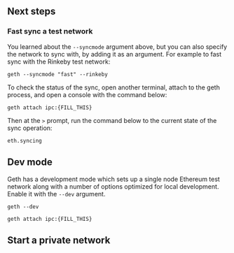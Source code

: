 <!-- TODO: Read more -->

## Next steps

<!-- I like the idea of having a Getting started section. You may want to describe a few ways to get your feet wet with Geth (fast sync with a test net, dev mode, start a private network). -->

### Fast sync a test network

<!-- TODO: What happens if you don't specify? -->

You learned about the `--syncmode` argument above, but you can also specify the network to sync with, by adding it as an argument. For example to fast sync with the Rinkeby test network:

```shell
geth --syncmode "fast" --rinkeby
```

To check the status of the sync, open another terminal, attach to the geth process, and open a console with the command below:

<!-- TODO: Figuring out what to attach to seems difficult -->

```shell
geth attach ipc:{FILL_THIS}
```

Then at the `>` prompt, run the command below to the current state of the sync operation:

```shell
eth.syncing
```

## Dev mode

Geth has a development mode which sets up a single node Ethereum test network along with a number of options optimized for local development. Enable it with the `--dev` argument.

```shell
geth --dev
```

<!-- TODO: Figuring out what to attach to seems difficult -->

```shell
geth attach ipc:{FILL_THIS}
```

<!-- TODO: Then? -->

## Start a private network
